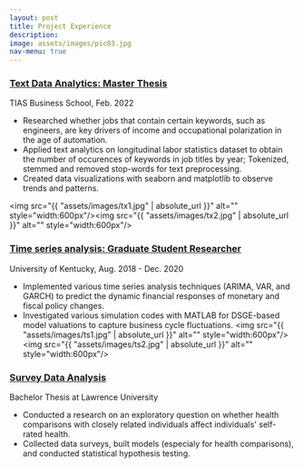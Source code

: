 ```yaml
---
layout: post
title: Project Experience
description: 
image: assets/images/pic03.jpg
nav-menu: true
---
```

### [Text Data Analytics: Master Thesis](https://github.com/zyeecon/Text-Mining-TIAS-Thesis)
TIAS Business School, Feb. 2022 <br/>
- Researched whether jobs that contain certain keywords, such as engineers, are key drivers of income and occupational polarization in the age of automation.
- Applied text analytics on longitudinal labor statistics dataset to obtain the number of occurences of keywords in job titles by year; Tokenized, stemmed and removed stop-words for text preprocessing.
- Created data visualizations with seaborn and matplotlib to observe trends and patterns.

<img src="{{ "assets/images/tx1.jpg" | absolute_url }}" alt="" style="width:600px"/><img src="{{ "assets/images/tx2.jpg" | absolute_url }}" alt="" style="width:600px"/>

### [Time series analysis: Graduate Student Researcher](https://github.com/zyeecon/MATLAB-Dynare)
University of Kentucky, Aug. 2018 - Dec. 2020 <br/>
-	Implemented various time series analysis techniques (ARIMA, VAR, and GARCH) to predict the dynamic financial responses of monetary and fiscal policy changes.
-	Investigated various simulation codes with MATLAB for DSGE-based model valuations to capture business cycle fluctuations.
<img src="{{ "assets/images/ts1.jpg" | absolute_url }}" alt="" style="width:600px"/><img src="{{ "assets/images/ts2.jpg" | absolute_url }}" alt="" style="width:600px"/>

### [Survey Data Analysis](https://github.com/zyeecon/Survey-Data-Analysis/blob/main/Undergrad%20thesis.%20do)
Bachelor Thesis at Lawrence University  <br/>
-	Conducted a research on an exploratory question on whether health comparisons with closely related individuals affect individuals' self-rated health.
-	Collected data surveys, built models (especialy for health comparisons), and conducted statistical hypothesis testing.

